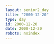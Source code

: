 ```yaml
---
layout: senior2_day
title: "2000-12-20"
type: day
id: 2000-12-20
date: 2000-12-20
robots: noindex
---
```


